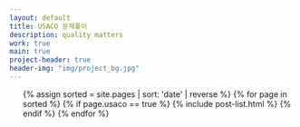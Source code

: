 ```yaml
---
layout: default
title: USACO 문제풀이
description: quality matters
work: true
main: true
project-header: true
header-img: "img/project_bg.jpg"
---
```




<ul class="catalogue">
{% assign sorted = site.pages | sort: 'date' | reverse %}
{% for page in sorted %}
{% if page.usaco == true %}
{% include post-list.html %}
{% endif %}
{% endfor %}
</ul>
